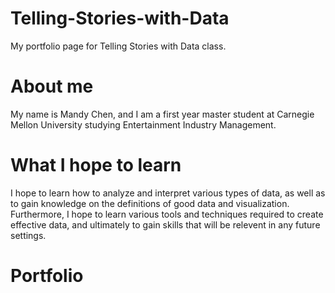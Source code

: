 # Telling-Stories-with-Data
My portfolio page for Telling Stories with Data class.

# About me
My name is Mandy Chen, and I am a first year master student at Carnegie Mellon University studying Entertainment Industry Management.

# What I hope to learn
I hope to learn how to analyze and interpret various types of data, as well as to gain knowledge on the definitions of good data and visualization. Furthermore, I hope to learn various tools and techniques required to create effective data, and ultimately to gain skills that will be relevent in any future settings. 

# Portfolio
